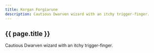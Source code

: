 ```yaml
---
title: Korgan Forgiarune
description: Cautious Dwarven wizard with an itchy trigger-finger.
---
```


## {{ page.title }}

Cautious Dwarven wizard with an itchy trigger-finger.

